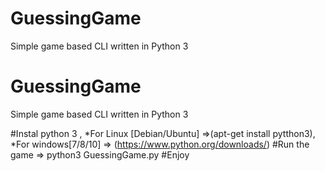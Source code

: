 # GuessingGame
Simple game based CLI written in Python 3

# GuessingGame
Simple game based CLI written in Python 3

#Instal python 3 , *For Linux [Debian/Ubuntu] =>(apt-get install pytthon3), *For windows[7/8/10] => (https://www.python.org/downloads/)
#Run the game => python3 GuessingGame.py 
#Enjoy